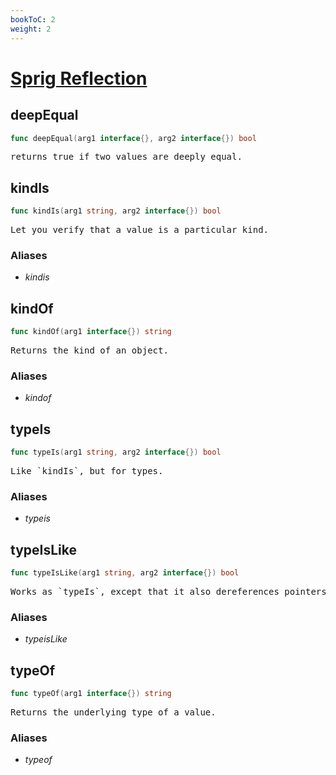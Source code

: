 ```yaml
---
bookToC: 2
weight: 2
---
```

# [Sprig Reflection](http://masterminds.github.io/sprig/reflection.html)
<!-- markdownlint-disable MD033 MD024 --->

## __deepEqual__

```go
func deepEqual(arg1 interface{}, arg2 interface{}) bool
```

<pre>
returns true if two values are deeply equal.
</pre>

## __kindIs__

```go
func kindIs(arg1 string, arg2 interface{}) bool
```

<pre>
Let you verify that a value is a particular kind.
</pre>

### Aliases

- _kindis_

## __kindOf__

```go
func kindOf(arg1 interface{}) string
```

<pre>
Returns the kind of an object.
</pre>

### Aliases

- _kindof_

## __typeIs__

```go
func typeIs(arg1 string, arg2 interface{}) bool
```

<pre>
Like `kindIs`, but for types.
</pre>

### Aliases

- _typeis_

## __typeIsLike__

```go
func typeIsLike(arg1 string, arg2 interface{}) bool
```

<pre>
Works as `typeIs`, except that it also dereferences pointers.
</pre>

### Aliases

- _typeisLike_

## __typeOf__

```go
func typeOf(arg1 interface{}) string
```

<pre>
Returns the underlying type of a value.
</pre>

### Aliases

- _typeof_
